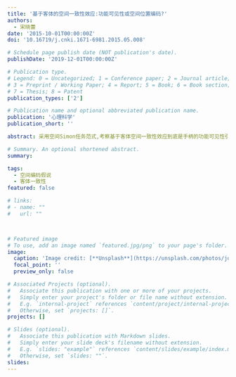 ```yaml
---
title: '基于客体的空间一致性效应:功能可见性或空间位置编码?'
authors:
  - 宋晓蕾
date: '2015-10-01T00:00:00Z'
doi: '10.16719/j.cnki.1671-6981.2015.05.008'

# Schedule page publish date (NOT publication's date).
publishDate: '2019-12-01T00:00:00Z'

# Publication type.
# Legend: 0 = Uncategorized; 1 = Conference paper; 2 = Journal article;
# 3 = Preprint / Working Paper; 4 = Report; 5 = Book; 6 = Book section;
# 7 = Thesis; 8 = Patent
publication_types: ['2']

# Publication name and optional abbreviated publication name.
publication: '心理科学'
publication_short: ''

abstract: 采用空间Simon任务范式,考察基于客体空间一致性效应到底是手柄的功能可见性引起,还是其空间位置编码导致。实验1采用Pellicano等(2010)研究中的带手柄电筒,要求被试完成与抓握功能相关的形状判断任务,结果表明,唯有当电筒开时,被试产生了基于客体的空间一致性效应。实验2去除电筒可抓握的手柄,发现无论电筒开或关,均出现了更大的基于客体空间一致性效应。上述结果与空间编码假说一致,表明空间位置编码是产生基于客体空间一致性效应的原因。

# Summary. An optional shortened abstract.
summary: 

tags:
  - 空间编码假说
  - 客体一致性
featured: false

# links:
# - name: ""
#   url: ""



# Featured image
# To use, add an image named `featured.jpg/png` to your page's folder.
image:
  caption: 'Image credit: [**Unsplash**](https://unsplash.com/photos/jdD8gXaTZsc)'
  focal_point: ''
  preview_only: false

# Associated Projects (optional).
#   Associate this publication with one or more of your projects.
#   Simply enter your project's folder or file name without extension.
#   E.g. `internal-project` references `content/project/internal-project/index.md`.
#   Otherwise, set `projects: []`.
projects: []

# Slides (optional).
#   Associate this publication with Markdown slides.
#   Simply enter your slide deck's filename without extension.
#   E.g. `slides: "example"` references `content/slides/example/index.md`.
#   Otherwise, set `slides: ""`.
slides:
---
```


